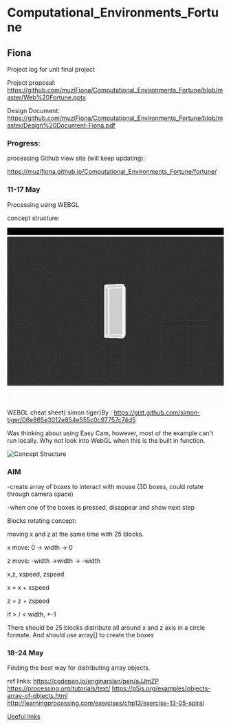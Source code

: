 # Computational_Environments_Fortune
## Fiona
Project log for unit final project

Project proposal: https://github.com/muziFiona/Computational_Environments_Fortune/blob/master/Web%20Fortune.pptx

Design Document: https://github.com/muziFiona/Computational_Environments_Fortune/blob/master/Design%20Document-Fiona.pdf

### Progress:
processing Github view site (will keep updating):

https://muzifiona.github.io/Computational_Environments_Fortune/fortune/ 

### 11-17 May

Processing using WEBGL

concept structure:

![Concept Structure](https://github.com/muziFiona/Computational_Environments_Fortune/blob/master/Media/2020-05-17%2019-41-47.gif)

WEBGL cheat sheet( simon tiger)By : https://gist.github.com/simon-tiger/06e865e3012e854e555c0c97757c74d5

Was thinking about using Easy Cam, however, most of the example can't run locally. Why not look into WebGL when this is the built in function. 

![Concept Structure](https://github.com/muziFiona/Computational_Environments_Fortune/blob/master/Media/2020-05-18%2001-09-15_1.gif)

### AIM

-create array of boxes to interact with mouse (3D boxes, could rotate through camera space)

-when one of the boxes is pressed, disappear and show next step

Blocks rotating concept:

moving x and z at the same time with 25 blocks. 

x move: 0 -> width -> 0

z move: -width ->width -> -width

x,z, xspeed, zspeed

x = x + xspeed

z = z + zspeed

if > / < width, *-1

There should be 25 blocks distribute all around x and z axis in a circle formate. And should use array[] to create the boxes

### 18-24 May
Finding the best way for distributing array objects. 

ref links:
https://codepen.io/enginarslan/pen/aJJmZP
https://processing.org/tutorials/text/
https://p5js.org/examples/objects-array-of-objects.html
http://learningprocessing.com/exercises/chp13/exercise-13-05-spiral



[Useful links](https://github.com/muziFiona/Computational_Environments_Fortune/blob/master/Ref_List.md)
